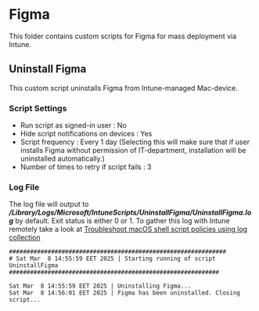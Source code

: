 # Figma
This folder contains custom scripts for Figma for mass deployment via Intune.

## Uninstall Figma
This custom script uninstalls Figma from Intune-managed Mac-device.

### Script Settings
- Run script as signed-in user : No
- Hide script notifications on devices : Yes
- Script frequency : Every 1 day (Selecting this will make sure that if user installs Figma without permission of IT-department, installation will be uninstalled automatically.)
- Number of times to retry if script fails : 3

### Log File
The log file will output to ***/Library/Logs/Microsoft/IntuneScripts/UninstallFigma/UninstallFigma.log*** by default. Exit status is either 0 or 1. To gather this log with Intune remotely take a look at  [Troubleshoot macOS shell script policies using log collection](https://docs.microsoft.com/en-us/mem/intune/apps/macos-shell-scripts#troubleshoot-macos-shell-script-policies-using-log-collection)

```
##############################################################
# Sat Mar  8 14:55:59 EET 2025 | Starting running of script UninstallFigma
############################################################

Sat Mar  8 14:55:59 EET 2025 | Uninstalling Figma...
Sat Mar  8 14:56:01 EET 2025 | Figma has been uninstalled. Closing script...
```

